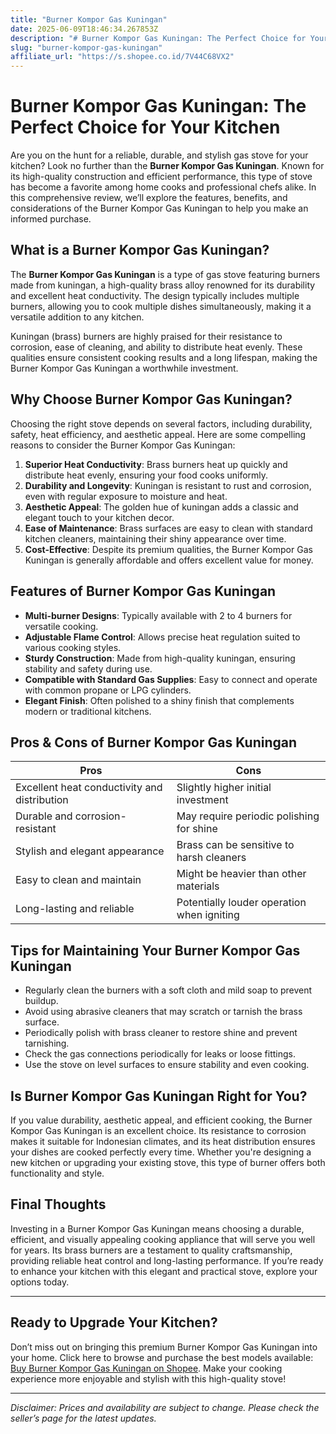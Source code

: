 ```yaml
---
title: "Burner Kompor Gas Kuningan"
date: 2025-06-09T18:46:34.267853Z
description: "# Burner Kompor Gas Kuningan: The Perfect Choice for Your Kitchen..."
slug: "burner-kompor-gas-kuningan"
affiliate_url: "https://s.shopee.co.id/7V44C68VX2"
---
```

# Burner Kompor Gas Kuningan: The Perfect Choice for Your Kitchen

Are you on the hunt for a reliable, durable, and stylish gas stove for your kitchen? Look no further than the **Burner Kompor Gas Kuningan**. Known for its high-quality construction and efficient performance, this type of stove has become a favorite among home cooks and professional chefs alike. In this comprehensive review, we’ll explore the features, benefits, and considerations of the Burner Kompor Gas Kuningan to help you make an informed purchase.

## What is a Burner Kompor Gas Kuningan?

The **Burner Kompor Gas Kuningan** is a type of gas stove featuring burners made from kuningan, a high-quality brass alloy renowned for its durability and excellent heat conductivity. The design typically includes multiple burners, allowing you to cook multiple dishes simultaneously, making it a versatile addition to any kitchen.

Kuningan (brass) burners are highly praised for their resistance to corrosion, ease of cleaning, and ability to distribute heat evenly. These qualities ensure consistent cooking results and a long lifespan, making the Burner Kompor Gas Kuningan a worthwhile investment.

## Why Choose Burner Kompor Gas Kuningan?

Choosing the right stove depends on several factors, including durability, safety, heat efficiency, and aesthetic appeal. Here are some compelling reasons to consider the Burner Kompor Gas Kuningan:

1. **Superior Heat Conductivity**: Brass burners heat up quickly and distribute heat evenly, ensuring your food cooks uniformly.
2. **Durability and Longevity**: Kuningan is resistant to rust and corrosion, even with regular exposure to moisture and heat.
3. **Aesthetic Appeal**: The golden hue of kuningan adds a classic and elegant touch to your kitchen decor.
4. **Ease of Maintenance**: Brass surfaces are easy to clean with standard kitchen cleaners, maintaining their shiny appearance over time.
5. **Cost-Effective**: Despite its premium qualities, the Burner Kompor Gas Kuningan is generally affordable and offers excellent value for money.

## Features of Burner Kompor Gas Kuningan

- **Multi-burner Designs**: Typically available with 2 to 4 burners for versatile cooking.
- **Adjustable Flame Control**: Allows precise heat regulation suited to various cooking styles.
- **Sturdy Construction**: Made from high-quality kuningan, ensuring stability and safety during use.
- **Compatible with Standard Gas Supplies**: Easy to connect and operate with common propane or LPG cylinders.
- **Elegant Finish**: Often polished to a shiny finish that complements modern or traditional kitchens.

## Pros & Cons of Burner Kompor Gas Kuningan

| Pros                                            | Cons                                      |
|-------------------------------------------------|--------------------------------------------|
| Excellent heat conductivity and distribution | Slightly higher initial investment       |
| Durable and corrosion-resistant               | May require periodic polishing for shine |
| Stylish and elegant appearance               | Brass can be sensitive to harsh cleaners |
| Easy to clean and maintain                   | Might be heavier than other materials    |
| Long-lasting and reliable                   | Potentially louder operation when igniting |

## Tips for Maintaining Your Burner Kompor Gas Kuningan

- Regularly clean the burners with a soft cloth and mild soap to prevent buildup.
- Avoid using abrasive cleaners that may scratch or tarnish the brass surface.
- Periodically polish with brass cleaner to restore shine and prevent tarnishing.
- Check the gas connections periodically for leaks or loose fittings.
- Use the stove on level surfaces to ensure stability and even cooking.

## Is Burner Kompor Gas Kuningan Right for You?

If you value durability, aesthetic appeal, and efficient cooking, the Burner Kompor Gas Kuningan is an excellent choice. Its resistance to corrosion makes it suitable for Indonesian climates, and its heat distribution ensures your dishes are cooked perfectly every time. Whether you're designing a new kitchen or upgrading your existing stove, this type of burner offers both functionality and style.

## Final Thoughts

Investing in a Burner Kompor Gas Kuningan means choosing a durable, efficient, and visually appealing cooking appliance that will serve you well for years. Its brass burners are a testament to quality craftsmanship, providing reliable heat control and long-lasting performance. If you’re ready to enhance your kitchen with this elegant and practical stove, explore your options today.

---

## Ready to Upgrade Your Kitchen?

Don’t miss out on bringing this premium Burner Kompor Gas Kuningan into your home. Click here to browse and purchase the best models available: [Buy Burner Kompor Gas Kuningan on Shopee](https://s.shopee.co.id/7V44C68VX2). Make your cooking experience more enjoyable and stylish with this high-quality stove!

---

*Disclaimer: Prices and availability are subject to change. Please check the seller’s page for the latest updates.*